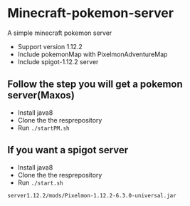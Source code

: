 # Minecraft-pokemon-server
A simple minecraft pokemon server

* Support version 1.12.2
* Include pokemonMap with PixelmonAdventureMap
* Include spigot-1.12.2 server

## Follow the step you will get a pokemon server(Maxos)
* Install java8
* Clone the the resprepository
* Run `./startPM.sh`

## If you want a spigot server
* Install java8
* Clone the the resprepository
* Run `./start.sh`


`server1.12.2/mods/Pixelmon-1.12.2-6.3.0-universal.jar`
